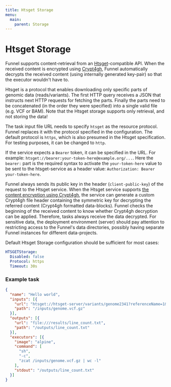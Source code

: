 ```yaml
---
title: Htsget Storage
menu:
  main:
    parent: Storage
---
```


# Htsget Storage

Funnel supports content-retrieval from an [Htsget][htsget]-compatible API.
When the received content is encrypted using [Crypt4gh][crypt4gh], Funnel
automatically decrypts the received content (using internally generated
key-pair) so that the executor wouldn't have to.

Htsget is a protocol that enables downloading only specific parts of genomic
data (reads/variants). The first HTTP query receives a JSON that instructs next
HTTP requests for fetching the parts. Finally the parts need to be concatenated
(in the order they were specified) into a single valid file (e.g. VCF or BAM).
Note that the Htsget storage supports only retrieval, and not storing the data!

The task input file URL needs to specify `htsget` as the resource protocol.
Funnel replaces it with the protocol specified in the configuration. The
default protocol is `https`, which is also presumed in the Htsget
specification. For testing purposes, it can be changed to `http`.

If the service expects a `Bearer` token, it can be specified in the URL.
For example: `htsget://bearer:your-token-here@example.org/...`.
Here the `bearer:` part is the required syntax to activate the
`your-token-here` value to be sent to the htsget-service as a header value:
`Authorization: Bearer your-token-here`.

Funnel always sends its public key in the header (`client-public-key`) of the
request to the Htsget service. When the Htsget service supports [the content
encryption using Crypt4gh][htsget-crypt4gh], the service can generate a custom
Crypt4gh file header containing the symmetric key for decrypting the referred
content (Crypt4gh formatted data-blocks). Funnel checks the beginning of the
received content to know whether Crypt4gh decryption can be applied. Therefore,
tasks always receive the data decrypted. For sensitive data, the deployment
environment (server) should pay attention to restricting access to the Funnel's
data directories, possibly having separate Funnel instances for different
data-projects.

Default Htsget Storage configuration should be sufficient for most cases:

```yaml
HTSGETStorage:
  Disabled: false
  Protocol: https
  Timeout: 30s
```

### Example task

```json
{
  "name": "Hello world",
  "inputs": [{
    "url": "htsget://htsget-server/variants/genome2341?referenceName=1&start=10000&end=20000",
    "path": "/inputs/genome.vcf.gz"
  }],
  "outputs": [{
    "url": "file:///results/line_count.txt",
    "path": "/outputs/line_count.txt"
  }],
  "executors": [{
    "image": "alpine",
    "command": [
      "sh",
      "-c",
      "zcat /inputs/genome.vcf.gz | wc -l"
    ],
    "stdout": "/outputs/line_count.txt"
  }]
}
```

[htsget]: https://samtools.github.io/hts-specs/htsget.html
[crypt4gh]: http://samtools.github.io/hts-specs/crypt4gh.pdf
[htsget-crypt4gh]: https://github.com/umccr/htsget-rs/blob/crypt4gh/docs/crypt4gh/ARCHITECTURE.md